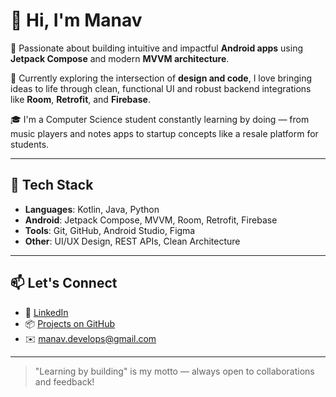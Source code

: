 # 👋 Hi, I'm Manav

🚀 Passionate about building intuitive and impactful **Android apps** using **Jetpack Compose** and modern **MVVM architecture**.

🎯 Currently exploring the intersection of **design and code**, I love bringing ideas to life through clean, functional UI and robust backend integrations like **Room**, **Retrofit**, and **Firebase**.

🎓 I'm a Computer Science student constantly learning by doing — from music players and notes apps to startup concepts like a resale platform for students.

---

## 🧰 Tech Stack

- **Languages**: Kotlin, Java, Python
- **Android**: Jetpack Compose, MVVM, Room, Retrofit, Firebase
- **Tools**: Git, GitHub, Android Studio, Figma
- **Other**: UI/UX Design, REST APIs, Clean Architecture

---

## 📫 Let's Connect

- 💼 [LinkedIn](https://www.linkedin.com/manav-dodiya) 
- 📦 [Projects on GitHub](https://github.com/ManavDodiya)
- ✉️ manav.develops@gmail.com 

---

> "Learning by building" is my motto — always open to collaborations and feedback!
